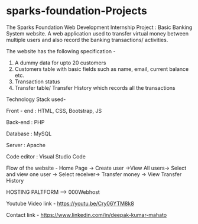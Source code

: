 # sparks-foundation-Projects
The Sparks Foundation Web Development Internship Project : Basic Banking System website. A web application used to transfer virtual money between multiple users and also record the banking transactions/ activities.

The website has the following specification -

1. A dummy data for upto 20 customers
2. Customers table with basic fields such as name, email, current balance etc.
3. Transaction status
4. Transfer table/ Transfer History which records all the transactions

Technology Stack used-

Front - end : HTML, CSS, Bootstrap, JS

Back-end : PHP

Database : MySQL

Server : Apache

Code editor : Visual Studio Code

Flow of the website -
Home Page -> Create user ->View All users-> Select and view one user -> Select receiver-> Transfer money -> View Transfer History

HOSTING PALTFORM --> 000Webhost

Youtube Video link - https://youtu.be/Cry06YTM8k8

Contact link - https://www.linkedin.com/in/deepak-kumar-mahato
